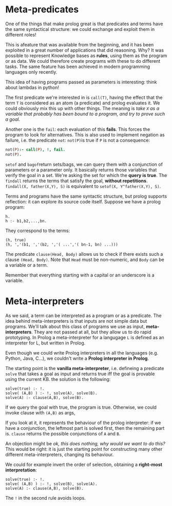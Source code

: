 # Meta-predicates

One of the things that make prolog great is that predicates and terms have the same syntactical structure: we could exchange and exploit them in different roles!

This is  afeature that was available from the beginning, and it has been exploited in a great number of applications that did reasoning. Why? It was possible to represent Knowledge bases as **rules**, using them as the program or as data. We could therefore create programs with these to do different tasks. The same feature has been achieved in modern programming languages only recently.

This idea of having programs passed as parameters is interesting: think about lambdas in python!

The first predicate we're interested in is `call(T)`, having the effect that the term `T` is considered as an atom (a predicate) and prolog evaluates it. We could obviously mix this up with other things. The meaning is *take `X` as a variable that probably has been bound to a program, and try to prove such a goal*.

Another one is the `fail`: each evaluation of this **fails**. This forces the program to look for alternatives. This is also used to implement negation as failure, i.e. the predicate `not`: `not(P)`is true if `P` is not a consequence:

```prolog
not(P):- call(P), !, fail.
not(P).
```

`setof` and `bagof`return sets/bags, we can query them with a conjunction of parameters or a parameter only. It basically returns those variables that verify the goal in a set. We're asking the set for which the **query is true**. The `findall` returns the terms that satisfy the goal, **without repetitions**. `findall(X, father(X,Y), S)` is equivalent to `setof(X, Y^father(X,Y), S)`.

Terms and programs have the same syntactic structure, but prolog supports reflection: it can explore its source code itself. Suppose we have a prolog program:

```
h.
h :- b1,b2,...,bn.
```

They correspond to the terms:

```
(h, true)
(h, ','(b1, ','(b2, ','( ...','( bn-1, bn) ...)))
```

The predicate `clause(Head, Body)` allows us to check if there exists such a clause `(Head, Body)`. Note that `Head` must be non-numeric, and `Body` can be a variable or a term.

Remember that everything starting with a capital or an underscore is a variable.

# Meta-interpreters

As we said, a term can be interpreted as a program or as a predicate. The idea behind meta-interpreters is that inputs are not simple data but programs. We'll talk about this class of programs we use as input, **meta-interpreters**. They are not passed at all, but they allow us to do rapid prototyping. In Prolog a meta-interpreter for a langugage `L` is defined as an interpreter for L, but written in Prolog. 

Even though we could write Prolog interpreters in all the languages (e.g. Python, Java, C...), we couldn't write a **Prolog interpreter in Prolog**. 

The starting point is the **vanilla meta-interpreter**, i.e. defineing a predicate `solve` that takes a goal as input and returns true iff the goal is provable using the current KB. the solution is the following:

```
solve(true) :- !.
solve( (A,B) ) :- !, solve(A), solve(B).
solve(A) :- clause(A,B), solve(B).
```

If we query the goal with true, the program is true. Otherwise, we could invoke clause with `(A,B)` as args, 

If you look at it, it represents the behaviour of the prolog interpreter: if we have a conjunction, the leftmost part is solved first, then the remaining part is. `clause` returns the possible conjunctions of `A` and `B`.

An objection might be *ok, this does nothing, why would we want to do this?* This would be right: it is just the starting point for constructing many other different meta-interpreters, changing its behaviour.

We could for example invert the order of selection, obtaining a **right-most interpretation**:

```
solve(true) :- !.
solve( (A,B) ) :- !, solve(B), solve(A).
solve(A) :- clause(A,B), solve(B).
```

The `!` in the second rule avoids loops.

